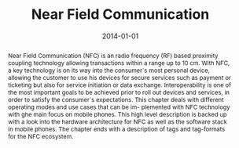 ---
abstract: Near Field Communication (NFC) is an radio frequency (RF) based proximity
  coupling technology allowing transactions within a range up to 10 cm. With NFC,
  a key technology is on its way into the consumer´s most personal device, allowing
  the customer to use his devices for secure services such as payment or ticketing
  but also for service initiation or data exchange. Interoperability is one of the
  most important goals to be achieved prior to roll out devices and services, in order
  to satisfy the consumer´s expectations. This chapter deals with different operating
  modes and use cases that can be im- plemented with NFC technology with ghe main
  focus on mobile phones. This high level description is backed up with a look into
  the hardware architecture for NFC as well as the software stack in mobile phones.
  The chapter ends with a description of tags and tag-formats for the NFC ecosystem.
authors:
- Gerald Madlmayr
- Christian Kantner
- Thomas Grechenig
date: '2014-01-01'
featured: false
links:
- name: Publik
  url: https://publik.tuwien.ac.at/showentry.php?ID=235998&lang=1
publication_types:
- '6'
publishDate: '2014-01-01'
title: Near Field Communication
url_pdf: ''
---